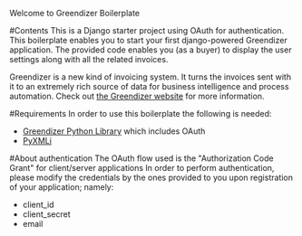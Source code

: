 Welcome to Greendizer Boilerplate

#Contents
This is a Django starter project using OAuth for authentication.
This boilerplate enables you to start your first django-powered Greendizer application.
The provided code enables you (as a buyer) to display the user settings along with all the related invoices.

Greendizer is a new kind of invoicing system.
It turns the invoices sent with it to an extremely rich source of data for business intelligence and process automation.
Check out [the Greendizer website](https://www.greendizer.com/) for more information.

#Requirements
In order to use this boilerplate the following is needed:
* [Greendizer Python Library](https://github.com/Greendizer/Greendizer-Python-Library) which includes OAuth
* [PyXMLi](https://github.com/Greendizer/PyXMLi)

#About authentication
The OAuth flow used is the "Authorization Code Grant" for client/server applications
In order to perform authentication, please modify the credentials by the ones provided to you upon registration of your application; namely:
* client_id
* client_secret
* email
